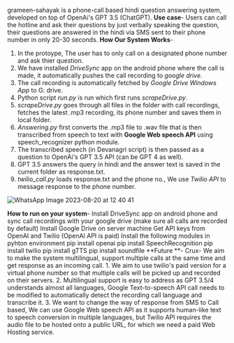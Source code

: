 grameen-sahayak is a phone-call based hindi question answering system, developed on top of OpenAi's GPT 3.5 (ChatGPT).
**Use case**- Users can call the hotline and ask their questions by just verbally speaking the question, their questions are answered in the hindi via SMS sent to their phone number in only 20-30 seconds.
**How Our System Works**- 
1. In the protoype, The user has to only call on a designated phone number and ask thier question.
2. We have installed _DriveSync_ app on the android phone where the call is made, it automatically pushes the call recording to _google drive_.
3. The call recording is automatically fetched by _Google Drive Windows App_ to G: drive.
4. Python script _run.py_ is run which first runs _scrapeDrive.py_.
5.  _scrapeDrive.py_ goes through all files in the folder with call recordings, fetches the latest .mp3 recording, its phone number and saves them in local folder.
6.  _Answering.py_ first converts the .mp3 file to .wav file that is then transcribed from speech to text with **Google Web speech API** using speech_recognizer python module.
7.  The transcribed speech (in Devanagri script) is then passed as a question to OpenAi's GPT 3.5 API (can be GPT 4 as well).
8.  GPT 3.5 answers the query in hindi and the answer text is saved in the current folder as response.txt.
9.  _twilio_call.py_ loads response.txt and the phone no., We use _Twilio API_ to message response to the phone number.

![WhatsApp Image 2023-08-20 at 12 40 41](https://github.com/AnilpreetSingh/grameen-sahayak-BlackRockProject/assets/90110629/80b17638-7ddf-4b89-b0bb-963f86e3a0c5)

**How to run on your system**-
  Install DriveSync app on android phone and sync call recordings with your google drive (make sure all calls are recorded by default)
  Install Google Drive on server machine
  Get API keys from OpenAI and Twilio (OpenAI API is paid)
  Install the following modules in pyhton environment
      pip install openai
      pip install SpeechRecognition
      pip install twilio
      pip install gTTS
      pip install soundfile
**Future **-
  Crux- We aim to make the system multilingual, support multiple calls at the same time and get response as an incoming call.
    1. We aim to use twilio's paid version for a virtual phone number so that multiple calls will be picked up and recorded on their servers.
    2. Multilingual support is easy to address as GPT 3.5/4 understands almost all languages, Google Text-to-speech API call needs to be modified to automatically detect the recording call language and transcribe it.
    3. We want to change the way of response from SMS to Call based, We can use Google Web speech API as it supports human-like text to speech conversion in multiple languages, but Twilio API requires the audio file to be hosted onto a public URL, for which we need a paid Web Hosting service.

  
  
  
